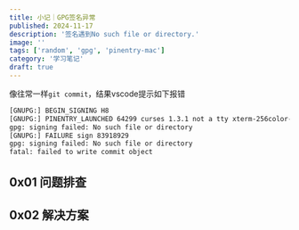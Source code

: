 ```yaml
---
title: 小记｜GPG签名异常
published: 2024-11-17
description: '签名遇到No such file or directory.'
image: ''
tags: ['random', 'gpg', 'pinentry-mac']
category: '学习笔记'
draft: true 
---
```

像往常一样`git commit`，结果vscode提示如下报错
```zsh
[GNUPG:] BEGIN_SIGNING H8
[GNUPG:] PINENTRY_LAUNCHED 64299 curses 1.3.1 not a tty xterm-256color-? 501/200
gpg: signing failed: No such file or directory
[GNUPG:] FAILURE sign 83918929
gpg: signing failed: No such file or directory
fatal: failed to write commit object
```
## 0x01 问题排查

## 0x02 解决方案